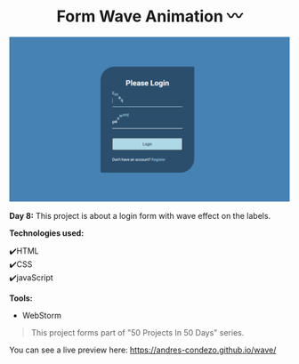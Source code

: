 <h1 align=center>Form Wave Animation 〰️ </h1>

<img src="./img/preview.png">

**Day 8:** This project is about a login form with wave effect on the labels.

**Technologies used:**

✔️HTML
<br>
✔️CSS
<br>
✔️javaScript
<br>

**Tools:**

- WebStorm

> This project forms part of "50 Projects In 50 Days" series.

You can see a live preview here: https://andres-condezo.github.io/wave/
